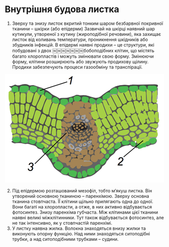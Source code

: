 
# Внутрiшня будова листка

1. Зверху та знизу листок вкритий тонким шаром безбарвної покривної тканини – <span class="p1">шкiрки (або епiдерми)</span> Зазвичай на шкiрцi наявний шар кутикули, утвореної з кутину (жироподiбної речовини), яка захищає листок вiд коливань температури, проникнення шкiдникiв або збудникiв iнфекцiй. В епiдермi наявнi <span class="p1">продихи</span> – це структури, якi побудованi з двох ￼￼￼￼￼￼￼бобоподiбних клiтин, що мiстять багато хлоропластiв i можуть змiнювати свою форму. Змiнюючи форму, клiтини розширюють або звужують продихову щiлину. Продихи забезпечують процеси газообмiну та транспiрацiї.

![Внутрiшня будова листка](internal_leaf.png)

2. Пiд епiдермою розташований мезофiл, тобто м’якуш листка. Вiн утворений основною тканиною – паренхiмою. Зверху основна тканина стовпчаста. ЇЇ клiтини щiльно прилягають одна до одної. Вони багатi на хлоропласти, а отже, в них активно вiдбувається фотосинтез. Знизу паренхiма губчаста. Мiж клiтинами цiєї тканини наявнi великi мiжклiтинники. Тут також вiдбувається фотосинтез, але не так iнтенсивно, як у стовпчастiй паренхiмi.
3. У листку наявна жилка. Волокна знаходяться внизу жилки та виконують опорну функцiю. Над ними знаходяться ситоподiбнi трубки, а над ситоподiбними трубками – судини.



